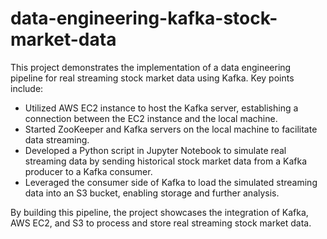 # data-engineering-kafka-stock-market-data

This project demonstrates the implementation of a data engineering pipeline for real streaming stock market data using Kafka. Key points include:

* Utilized AWS EC2 instance to host the Kafka server, establishing a connection between the EC2 instance and the local machine.
* Started ZooKeeper and Kafka servers on the local machine to facilitate data streaming.
* Developed a Python script in Jupyter Notebook to simulate real streaming data by sending historical stock market data from a Kafka producer to a Kafka consumer.
* Leveraged the consumer side of Kafka to load the simulated streaming data into an S3 bucket, enabling storage and further analysis.
  
By building this pipeline, the project showcases the integration of Kafka, AWS EC2, and S3 to process and store real streaming stock market data.
